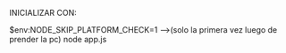 INICIALIZAR CON:

$env:NODE_SKIP_PLATFORM_CHECK=1 -->(solo la primera vez luego de prender la pc) 
node app.js
